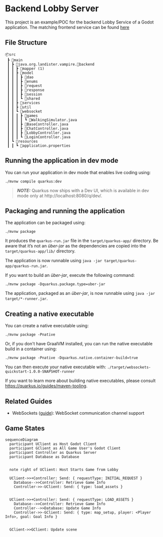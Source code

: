 # Backend Lobby Server

This project is an example/POC for the backend Lobby Service of a Godot application. The matching frontend service can be found [here]()

## File Structure

```tree
📦src
 ┣ 📂main
 ┃ ┣ 📂java.org.landister.vampire.📂backend
 ┃ ┃ ┣ 📂mapper (1)
 ┃ ┃ ┣ 📂model
 ┃ ┃ ┃ ┣ 📂dao
 ┃ ┃ ┃ ┣ 📂enums
 ┃ ┃ ┃ ┣ 📂request
 ┃ ┃ ┃ ┣ 📂response
 ┃ ┃ ┃ ┣ 📂session
 ┃ ┃ ┃ ┗ 📂shared
 ┃ ┃ ┣ 📂services
 ┃ ┃ ┣ 📂util
 ┃ ┃ ┗ 📂websocket
 ┃ ┃ ┃ ┣ 📂games
 ┃ ┃ ┃ ┃ ┗ 📜WalkingSimulator.java
 ┃ ┃ ┃ ┣ 📜BaseController.java
 ┃ ┃ ┃ ┣ 📜ChatController.java
 ┃ ┃ ┃ ┣ 📜LobbyController.java
 ┃ ┃ ┃ ┗ 📜LoginController.java
 ┃ ┗ 📂resources
 ┃ ┃ ┗ 📜application.properties
 ```

## Running the application in dev mode

You can run your application in dev mode that enables live coding using:
```shell script
./mvnw compile quarkus:dev
```

> **_NOTE:_**  Quarkus now ships with a Dev UI, which is available in dev mode only at http://localhost:8080/q/dev/.

## Packaging and running the application

The application can be packaged using:
```shell script
./mvnw package
```
It produces the `quarkus-run.jar` file in the `target/quarkus-app/` directory.
Be aware that it’s not an _über-jar_ as the dependencies are copied into the `target/quarkus-app/lib/` directory.

The application is now runnable using `java -jar target/quarkus-app/quarkus-run.jar`.

If you want to build an _über-jar_, execute the following command:
```shell script
./mvnw package -Dquarkus.package.type=uber-jar
```

The application, packaged as an _über-jar_, is now runnable using `java -jar target/*-runner.jar`.

## Creating a native executable

You can create a native executable using: 
```shell script
./mvnw package -Pnative
```

Or, if you don't have GraalVM installed, you can run the native executable build in a container using: 
```shell script
./mvnw package -Pnative -Dquarkus.native.container-build=true
```

You can then execute your native executable with: `./target/websockets-quickstart-1.0.0-SNAPSHOT-runner`

If you want to learn more about building native executables, please consult https://quarkus.io/guides/maven-tooling.

## Related Guides

- WebSockets ([guide](https://quarkus.io/guides/websockets)): WebSocket communication channel support

## Game States

```mermaid
sequenceDiagram
  participant UClient as Host Godot Client
  participant GClient as All Game User's Godot Client
  participant Controller as Quarkus Server
  participant Database as Database


  note right of UClient: Host Starts Game from Lobby

  UClient->>+Controller: Send: { requestType: INITIAL_REQUEST }
    Database-->>Controller: Retrieve Game Info
    Controller->>-UClient: Send: { type: load_assets }

  
  UClient->>+Controller: Send: { requestType: LOAD_ASSETS }
    Database-->>Controller: Retrieve Game Info
    Controller-->>Database: Update Game Info
    Controller->>-GClient: Send: { type: map_setup, player: <Player Info>, goal: Goal Info }
  
  
  GClient->>GClient: Update scene
  
```
